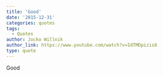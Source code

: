 ```yaml
---
title: 'Good'
date: '2015-12-31'
categories: quotes
tags:
  - Quotes
author: Jocko Willnik
author_link: https://www.youtube.com/watch?v=IdTMDpizis8
type: quote
---
```


Good



